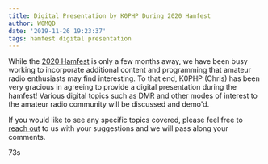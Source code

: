 ```yaml
---
title: Digital Presentation by K0PHP During 2020 Hamfest
author: W0MQD
date: '2019-11-26 19:23:37'
tags: hamfest digital presentation
---
```


While the [2020 Hamfest](/hamfests/2020) is only a few months away, we have been busy working to incorporate additional content and programming that amateur radio enthusiasts may find interesting. To that end, K0PHP (Chris) has been very gracious in agreeing to provide a digital presentation during the hamfest! Various digital topics such as DMR and other modes of interest to the amateur radio community will be discussed and demo'd.

If you would like to see any specific topics covered, please feel free to [reach out](/about/contact) to us with your suggestions and we will pass along your comments.

73s
